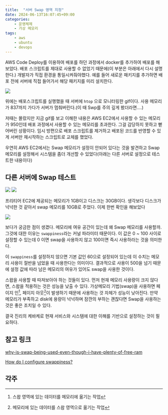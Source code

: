 ```yaml
---
title:  "서버 Swap 영역 지정"
date: 2024-06-13T16:07:45+09:00
categories: 
    - 운영체제
    - 가상 메모리
tags:
    - aws
    - ubuntu
    - devops
---
```


AWS Code Deploy를 이용하여 배포를 하던 과정에서 docker를 추가하여 배포를 해보았다. 배포 스크립트를 제대로 사용할 수 없었기 때문에(이 부분은 아래에서 다시 설명한다.) 개발자가 직접 환경을 통일시켜줘야했다. 예를 들어 새로운 패키지를 추가하면 배포 전에 서버에 직접 들어가서 해당 패키지를 미리 설치한다.

![](https://i.imgur.com/tlXvMKJ.gif)

위에는 배포스크립트를 실행했을 때 서버에 `htop` 으로 모니터링한 gif이다.  사용 메모리가 837까지 가다가 서버가 멈춰버린다.(이 때 Swp를 주의 깊게 봤더라면....)

저때는 몰랐지만 지금 gif를 보고 이해한 내용은 AWS EC2에서 사용할 수 있는 메모리가 950인데 배포 과정에서 사용할 수 있는 메모리를 초과한다. 그걸 감당하지 못하고 뻗어버린 상황이다. 임시 방편으로 배포 스크립트를 제거하고 배포된 코드를 반영할 수 있게 서버만 재시작하는 스크립트로 교체를 했었다.

우연히 AWS EC2에서는 Swap 메모리가 설정이 안되어 있다는 것을 발견하고 Swap 메모리를 설정해서 시스템을 좀더 개선할 수 있었다(아래는 다른 서버로 설정으로 테스트한 내용이다)

## 다른 서버에 Swap 테스트

![](https://i.imgur.com/jinYbLJ.png)
![](https://i.imgur.com/oqXtJTg.png)

프리티어 EC2에 제공되는 메모리가 1GB이고 디스크는 30GB이다. 생각보다 디스크가 넉넉한 것 같아서 swap 메모리를 10GB로 주었다. 이제 한번 확인을 해보았다

![](https://i.imgur.com/aA0DxOH.gif)

보다가 궁금한 점이 생겼다. 메모리에 여유 공간이 있는데 왜 Swap 메모리를 사용할까. 그것에 대한 이유는 `swappiness`라는 커널 파라미터 때문이다. 이 값은 0 ~ 100 사이로 설정할 수 있는데 0 이면 swap을 사용하지 않고 100이면 즉시 사용하라는 것을 의미한다.

이 `swappiness`를 설정하지 않으면 기본 값인 60으로 설정되어 있는데 이 수치는 메모리 사용이 절반을 넘었을 때 사용한다는 의미이다. 결과적으로 사용이 500을 넘기 때문에 설정 값에 따라 남은 메모리의 여유가 있어도 swap을 사용한 것이다.

스왑을 사용할 때 따져보아야 하는 것들이 있다. 먼저 현재 메모리 사용량이 크지 않다면, 스왑을 적용하는 것은 성능을 낮출 수 있다. 가상메모리 기법(swap)을 사용하면 페이지 인[^1], 페이지 아웃[^2]이 발생하기 때문에 사용하는 것 자체가 성능이 낮아진다. 만약 메모리가 부족하고 disk에 용량이 넉넉하며 잠깐의 부하는 괜찮다면 Swap을 사용하는 것은 좋은 조치일 수 있다.

결국 진리의 케바케로 현재 서비스와 시스템에 대한 이해를 기반으로 설정하는 것이 필요하다.

## 참고 링크
[why-is-swap-being-used-even-though-i-have-plenty-of-free-ram](https://askubuntu.com/questions/157793/why-is-swap-being-used-even-though-i-have-plenty-of-free-ram)

[How do I configure swappiness?](https://askubuntu.com/questions/103915/how-do-i-configure-swappiness/103916#103916)

## 각주
[^1]: 스왑 영역에 있는 데이터를 메모리에 옮기는 작업

[^2]: 메모리에 있는 데이터를 스왑 영역으로 옮기는 작업
